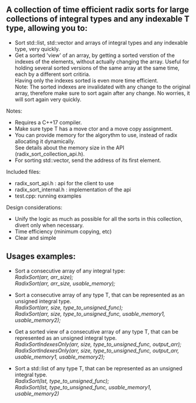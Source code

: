 A collection of time efficient radix sorts for large collections of integral types and any indexable T type, 
allowing you to:
------------------------------------------------------------------------------------------------------------
- Sort std::list, std::vector and arrays of integral types and any indexable type, very quickly.
- Get a sorted 'view' of an array, by getting a sorted verstion of the indexes of the elements, without actually changing the array.
  Useful for holding several sorted versions of the same array at the same time, each by a different sort critiria.</br>
  Having only the indexes sorted is even more time efficient.</br>
  Note: The sorted indexes are invalidated with any change to the original array, therefore make sure to sort again after
  any change. No worries, it will sort again very quickly.  
  
Notes:
- Requires a C++17 compiler.
- Make sure type T has a move ctor and a move copy assignment.  
- You can provide memory for the algorythm to use, instead of radix allocating it dynamically.</br>
  See details about the memory size in the API (radix_sort_collection_api.h).   
- For sorting std::vector, send the address of its first element.

Included files:
- radix_sort_api.h : api for the client to use
- radix_sort_internal.h : implementation of the api
- test.cpp: running examples

Design considerations:
- Unify the logic as much as possible for all the sorts in this collection, divert only when necessary.
- Time efficiency (minimum copying, etc)
- Clear and simple


Usages examples:
---------------------------------------------------------------

- Sort a consecutive array of any integral type:  
  *RadixSort(arr, arr_size);  
  RadixSort(arr, arr_size, usable_memory);*

- Sort a consecutive array of any type T, that can be represented as an unsigned integral type.  
  *RadixSort(arr, size, type_to_unsigned_func);  
  RadixSort(arr, size, type_to_unsigned_func, usable_memory1, usable_memory2);*

- Get a sorted view of a consecutive array of any type T, that can be represented as an unsigned integral type.  
  *RadixSortIndexesOnly(arr, size, type_to_unsigned_func, output_arr);  
  RadixSortIndexesOnly(arr, size, type_to_unsigned_func, output_arr, usable_memory1, usable_memory2);*

- Sort a std::list of any type T, that can be represented as an unsigned integral type.  
  *RadixSort(lst, type_to_unsigned_func);  
  RadixSort(lst, type_to_unsigned_func, usable_memory1, usable_memory2)*
  
